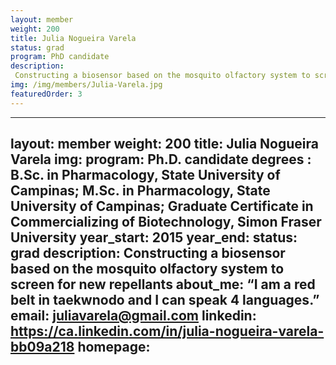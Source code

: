 ```yaml
---
layout: member
weight: 200
title: Julia Nogueira Varela
status: grad
program: PhD candidate
description:
 Constructing a biosensor based on the mosquito olfactory system to screen for new repellants
img: /img/members/Julia-Varela.jpg
featuredOrder: 3
---
```



---
layout: member
weight: 200
title: Julia Nogueira Varela
img: 
program: Ph.D. candidate
degrees : B.Sc. in Pharmacology, State University of Campinas; M.Sc. in Pharmacology, State University of Campinas; Graduate Certificate in Commercializing of Biotechnology, Simon Fraser University
year_start: 2015
year_end:
status: grad
description: Constructing a biosensor based on the mosquito olfactory system to screen for new repellants 
about_me: “I am a red belt in taekwnodo and I can speak 4 languages.” 
email: juliavarela@gmail.com
linkedin: https://ca.linkedin.com/in/julia-nogueira-varela-bb09a218
homepage: 
---

